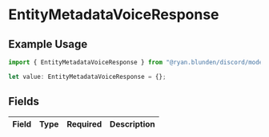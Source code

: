 # EntityMetadataVoiceResponse

## Example Usage

```typescript
import { EntityMetadataVoiceResponse } from "@ryan.blunden/discord/models/components";

let value: EntityMetadataVoiceResponse = {};
```

## Fields

| Field       | Type        | Required    | Description |
| ----------- | ----------- | ----------- | ----------- |